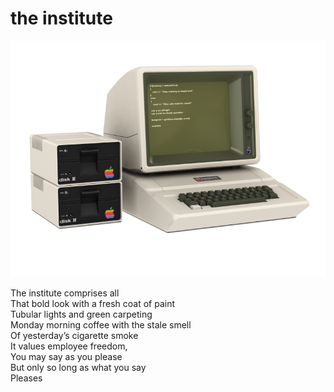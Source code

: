 # the institute

![the institute](images/the%20institute.png)

The institute comprises all<br/>
That bold look with a fresh coat of paint<br/>
Tubular lights and green carpeting<br/>
Monday morning coffee with the stale smell<br/>
Of yesterday’s cigarette smoke<br/>
It values employee freedom,<br/>
You may say as you please<br/>
But only so long as what you say<br/>
Pleases<br/>
